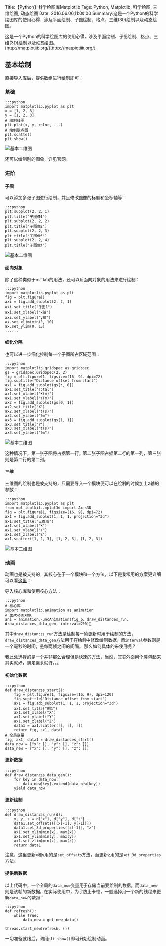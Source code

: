 Title:【Python】科学绘图库Matplotlib
Tags: Python, Matplotlib, 科学绘图, 三维绘图, 动态绘图
Date: 2016.06.06,11:00:00
Summary:这是一个Python的科学绘图库的使用心得，涉及平面绘制、子图绘制、格点、三维(3D)绘制以及动态绘图。  

这是一个Python的科学绘图库的使用心得，涉及平面绘制、子图绘制、格点、三维(3D)绘制以及动态绘图。  
[http://matplotlib.org/](http://matplotlib.org/)  

## 基本绘制

直接导入库后，提供数组进行绘制即可：  

### 基础

    :::python
    import matplotlib.pyplot as plt
    x = [1, 2, 3]
    y = [1, 2, 3]
    # 绘制线图
    plt.plot(x, y, color, ...)
    # 绘制散点图
    plt.scatte()
    plt.show()

![基本二维图](http://src.dtysky.moe/image/blog/skill-2016-06-06a/1.png)  

还可以绘制别的图像，详见官网。  

### 进阶

#### 子图

可以添加多张子图进行绘制，并且修改图像的标题和坐标轴等：  

    :::python
    plt.subplot(2, 2, 1)
    plt.title("子图像1")
    plt.subplot(2, 2, 2)
    plt.title("子图像2")
    plt.subplot(2, 2, 3)
    plt.title("子图像3")
    plt.subplot(2, 2, 4)
    plt.title("子图像4")

![基本二维图](http://src.dtysky.moe/image/blog/skill-2016-06-06a/2.png)  

#### 面向对象

除了这种类似于matlab的用法，还可以用面向对象的用法来进行绘制：  

    :::python
    import matplotlib.pyplot as plt
    fig = plt.figure()
    axi = fig.add_subplot(2, 2, 1)
    axi.set_title("子图1")
    axi.set_xlabel("x轴")
    axi.set_ylabel("y轴")
    ax.set_xlim(min(0, 10)
    ax.set_ylim(0, 10)
    ......

#### 细化分隔

也可以进一步细化控制每一个子图所占区域范围：  

    :::python
    import matplotlib.gridspec as gridspec
    gs = gridspec.GridSpec(2, 2)
    fig = plt.figure(1, figsize=(16, 9), dpi=72)
    fig.suptitle("Distance offset from start")
    ax1 = fig.add_subplot(gs[:, 0])
    ax1.set_title("Total")
    ax1.set_xlabel("X(m)")
    ax1.set_ylabel("Y(m)")
    ax2 = fig.add_subplot(gs[0, 1])
    ax2.set_title("X")
    ax2.set_xlabel("t(s)")
    ax2.set_ylabel("0m")
    ax3 = fig.add_subplot(gs[1, 1])
    ax3.set_title("Y")
    ax3.set_xlabel("t(s)")
    ax3.set_ylabel("0m")

![基本二维图](http://src.dtysky.moe/image/blog/skill-2016-06-06a/3.png)  

这种情况下，第一张子图将占据第一行，第二张子图占据第二行的第一列，第三张则是第二行的第二列。  

#### 三维

三维图的绘制也是被支持的，只需要导入一个模块便可以在绘制的时候加上z轴的参数：  

    :::python
    import matplotlib.pyplot as plt
    from mpl_toolkits.mplot3d import Axes3D
    fig = plt.figure(1, figsize=(16, 9), dpi=72)
    ax1 = fig.add_subplot(1, 1, 1, projection="3d")
    ax1.set_title("三维图")
    ax1.set_xlabel("X")
    ax1.set_ylabel("Y")
    ax1.set_zlabel("Z")
    ax1.scatter([1, 2, 3], [1, 2, 3], [1, 2, 3])
    
![基本二维图](http://src.dtysky.moe/image/blog/skill-2016-06-06a/4.png)  

### 动画

动画也是被支持的，其核心在于一个模块和一个方法，以下是我常用的方案更详细可以看[这里](http://matplotlib.org/api/animation_api.html)：  

导入核心库和使用核心方法：  

    :::python
    # 核心库
    import matplotlib.animation as animation
    # 生成动画对象
    ani = animation.FuncAnimation(fig_p, draw_distances_run, draw_distances_data_gen, interval=200)
    
其中`draw_distances_run`方法是绘制每一帧更新时用于绘制的方法，`draw_distances_data_gen`方法用于在绘制中修改绘制数据，而`interval`参数则是一个毫秒的时间，是每两帧之间的间隔。
那么如何具体的来使用呢？  

我此处选择的是一个并非那么合理但是快速的方法，当然，其实外面用个类包起来其实就好，满足需求就行。。。  

#### 初始化数据

    :::python
    def draw_distances_start():
        fig = plt.figure(1, figsize=(16, 9), dpi=120)
        fig.suptitle("Distance offset from start")
        ax1 = fig.add_subplot(1, 1, 1, projection="3d")
        ax1.set_title("图1")
        ax1.set_xlabel("X")
        ax1.set_ylabel("Y")
        ax1.set_zlabel("Z")
        data1 = ax1.scatter([], [], [])
        return fig, ax1, data1
    # 全局变量
    fig, ax1, data1 = draw_distances_start()
    data_now = ["x": [], "y": [], "z": []]
    data_new = ["x": [], "y": [], "z": []]

#### 更新数据

    :::python
    def draw_distances_data_gen():
        for key in data_now:
            data_now[key].extend(data_new[key])
        yield data_now
    
    
#### 更新绘制

    :::python
    def draw_distances_run(d):
        x, y, z = d["x"], d["y"], d["z"]
        data1.set_offsets([(x[-1], y[-1])])
        data1.set_3d_properties([z[-1]], "z")
        ax1.set_xlim(min(x), max(x))
        ax1.set_ylim(min(y), max(y))
        ax1.set_zlim(min(z), max(z))
        return data1

注意，这里更新x和y用的是`set_offsets`方法，而更新z用的是`set_3d_properties`方法。

#### 提供新数据

以上代码中，一个全局的`data_now`变量用于存储当前要绘制的数据，而`data_new`则是该帧的新数据。在实际使用中，为了防止卡顿，一般选择用一个新的线程来更新`data_new`的数据：  

    :::python
    def refresh():
        while True:
            data_new = get_new_data()
            
    thread.start_new(refresh, ())
    
一切准备就绪后，调用`plt.show()`即可开始绘制动画。